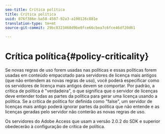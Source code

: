 ```yaml
---
seo-title: Crítica política
title: Crítica política
uuid: 076f386e-ba58-4507-92a3-a190126c881e
translation-type: tm+mt
source-git-commit: 29bc8323460d9be0fce66cbea7c6fce46df20d61

---
```



# Crítica política{#policy-criticality}

Se novas regras de uso forem usadas nas políticas e essas políticas forem usadas em conteúdo empacotado para servidores de licença mais antigos (que não entendem as novas regras de uso), você poderá especificar como os servidores de licença mais antigos devem se comportar. Por padrão, a crítica de política é &quot;verdadeira&quot;, o que significa que o servidor de licenças deve entender todas as partes da política para gerar uma licença usando a política. Se a crítica de política for definida como &quot;false&quot;, um servidor de licenças mais antigo poderá ignorar partes da política que não entende e as licenças geradas pelo servidor não conterão as novas regras de uso.

Os servidores do Adobe Access que usam a versão 2.0.2 do SDK e superior obedecerão à configuração de crítica de política.
